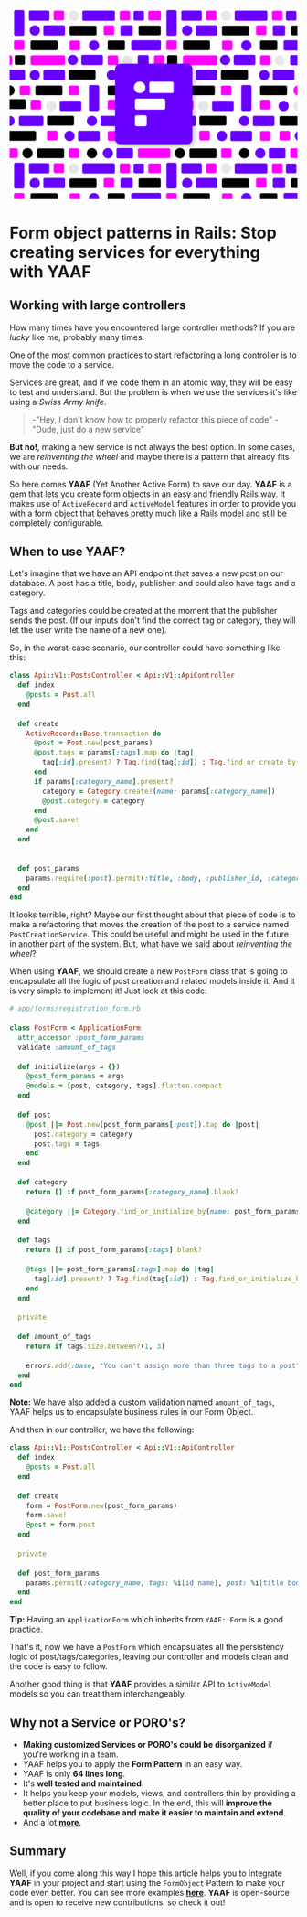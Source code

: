 [![YAAF](images/Yaaf-Blog-cover.png)](https://github.com/rootstrap/yaaf)

# Form object patterns in Rails: Stop creating services for everything with YAAF

## Working with large controllers

How many times have you encountered large controller methods? If you are _lucky_ like me, probably many times.

One of the most common practices to start refactoring a long controller is to move the code to a service.

Services are great, and if we code them in an atomic way, they will be easy to test and understand. But the problem is when we use the services it's like using a _Swiss Army knife_.

>-"Hey, I don't know how to properly refactor this piece of code"
>-"Dude, just do a new service"

**But no!**, making a new service is not always the best option. In some cases, we are _reinventing the wheel_ and maybe there is a pattern that already fits with our needs.

So here comes **YAAF** (Yet Another Active Form) to save our day. **YAAF** is a gem that lets you create form objects in an easy and friendly Rails way. It makes use of `ActiveRecord` and `ActiveModel` features in order to provide you with a form object that behaves pretty much like a Rails model and still be completely configurable.

## When to use YAAF?

Let's imagine that we have an API endpoint that saves a new post on our database. A post has a title, body, publisher, and could also have tags and a category.

Tags and categories could be created at the moment that the publisher sends the post. (If our inputs don't find the correct tag or category, they will let the user write the name of a new one).

So, in the worst-case scenario, our controller could have something like this:

```ruby
class Api::V1::PostsController < Api::V1::ApiController
  def index
    @posts = Post.all
  end

  def create
    ActiveRecord::Base.transaction do
      @post = Post.new(post_params)
      @post.tags = params[:tags].map do |tag|
        tag[:id].present? ? Tag.find(tag[:id]) : Tag.find_or_create_by(name: tag[:name])
      end
      if params[:category_name].present?
        category = Category.create!(name: params[:category_name])
        @post.category = category
      end
      @post.save!
    end
  end


  def post_params
    params.require(:post).permit(:title, :body, :publisher_id, :category_id)
  end
end
```

It looks terrible, right? Maybe our first thought about that piece of code is to make a refactoring that moves the creation of the post to a service named `PostCreationService`. This could be useful and might be used in the future in another part of the system. But, what have we said about _reinventing the wheel_?

When using **YAAF**, we should create a new `PostForm` class that is going to encapsulate all the logic of post creation and related models inside it. And it is very simple to implement it! Just look at this code:

```ruby
# app/forms/registration_form.rb

class PostForm < ApplicationForm
  attr_accessor :post_form_params
  validate :amount_of_tags

  def initialize(args = {})
    @post_form_params = args
    @models = [post, category, tags].flatten.compact
  end

  def post
    @post ||= Post.new(post_form_params[:post]).tap do |post|
      post.category = category
      post.tags = tags
    end
  end

  def category
    return [] if post_form_params[:category_name].blank?

    @category ||= Category.find_or_initialize_by(name: post_form_params[:category_name])
  end

  def tags
    return [] if post_form_params[:tags].blank?

    @tags ||= post_form_params[:tags].map do |tag|
      tag[:id].present? ? Tag.find(tag[:id]) : Tag.find_or_initialize_by(name: tag[:name])
    end
  end

  private

  def amount_of_tags
    return if tags.size.between?(1, 3)

    errors.add(:base, "You can't assign more than three tags to a post")
  end
end
```

**Note:** We have also added a custom validation named `amount_of_tags`, YAAF helps us to encapsulate business rules in our Form Object.

And then in our controller, we have the following:

```ruby
class Api::V1::PostsController < Api::V1::ApiController
  def index
    @posts = Post.all
  end

  def create
    form = PostForm.new(post_form_params)
    form.save!
    @post = form.post
  end

  private

  def post_form_params
    params.permit(:category_name, tags: %i[id name], post: %i[title body publisher_id category_id])
  end
end
```

**Tip:** Having an `ApplicationForm` which inherits from `YAAF::Form` is a good practice.

That's it, now we have a `PostForm` which encapsulates all the persistency logic of post/tags/categories, leaving our controller and models clean and the code is easy to follow.

Another good thing is that **YAAF** provides a similar API to `ActiveModel` models so you can treat them interchangeably.

## Why not a Service or PORO's?

- **Making customized Services or PORO's could be disorganized** if you're working in a team.
- YAAF helps you to apply the **Form Pattern** in an easy way.
- YAAF is only **64 lines long**.
- It's **well tested and maintained**.
- It helps you keep your models, views, and controllers thin by providing a better place to put business logic. In the end, this will **improve the quality of your codebase and make it easier to maintain and extend**.
- And a lot **[more](https://github.com/rootstrap/yaaf)**.

## Summary

Well, if you come along this way I hope this article helps you to integrate **YAAF** in your project and start using the `FormObject` Pattern to make your code even better. You can see more examples **[here](https://github.com/rootstrap/yaaf)**. **YAAF** is open-source and is open to receive new contributions, so check it out!
